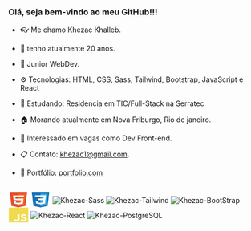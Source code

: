 ### Olá, seja bem-vindo ao meu GitHub!!!

- 👓 Me chamo Khezac Khalleb.
- 🎈 tenho atualmente 20 anos.
- 🧱 Junior WebDev.
- ⚙️ Tecnologias: HTML, CSS, Sass, Tailwind, Bootstrap, JavaScript e React
- 📖 Estudando: Residencia em TIC/Full-Stack na Serratec
- 🏠 Morando atualmente em Nova Friburgo, Rio de janeiro.
- 👔 Interessado em vagas como Dev Front-end.

- 📋 Contato: khezac1@gmail.com.
- 🚧 Portfólio: <a href="https://khezac-portfolio.vercel.app/">portfolio.com</a>
<div style="display: inline_block"><br>  
  <img align="center" alt="Khezac-HTML" height="30" width="40" src="https://raw.githubusercontent.com/devicons/devicon/master/icons/html5/html5-original.svg">
  <img align="center" alt="Khezac-CSS" height="30" width="40" src="https://raw.githubusercontent.com/devicons/devicon/master/icons/css3/css3-original.svg">
  <img align="center" alt="Khezac-Sass" height="30" width="40" src="https://cdn.jsdelivr.net/gh/devicons/devicon@latest/icons/sass/sass-original.svg">
  <img align="center" alt="Khezac-Tailwind" height="30" width="40" src="https://cdn.jsdelivr.net/gh/devicons/devicon@latest/icons/tailwindcss/tailwindcss-original.svg">
  <img align="center" alt="Khezac-BootStrap" height="30" width="40" src="https://cdn.jsdelivr.net/gh/devicons/devicon/icons/bootstrap/bootstrap-original.svg">
  <img align="center" alt="Khezac-Js" height="30" width="40" src="https://raw.githubusercontent.com/devicons/devicon/master/icons/javascript/javascript-plain.svg">
  <img align="center" alt="Khezac-React" height="30" width="40" src="https://cdn.jsdelivr.net/gh/devicons/devicon/icons/react/react-original.svg">
  <img align="center" alt="Khezac-PostgreSQL" height="30" width="40" src="https://cdn.jsdelivr.net/gh/devicons/devicon@latest/icons/postgresql/postgresql-original.svg">
  <img align="center" alt="Khezac-MySQL" height="30" width="40" src="https://cdn.jsdelivr.net/gh/devicons/devicon@latest/icons/mysql/mysql-original.svg>

</div>
